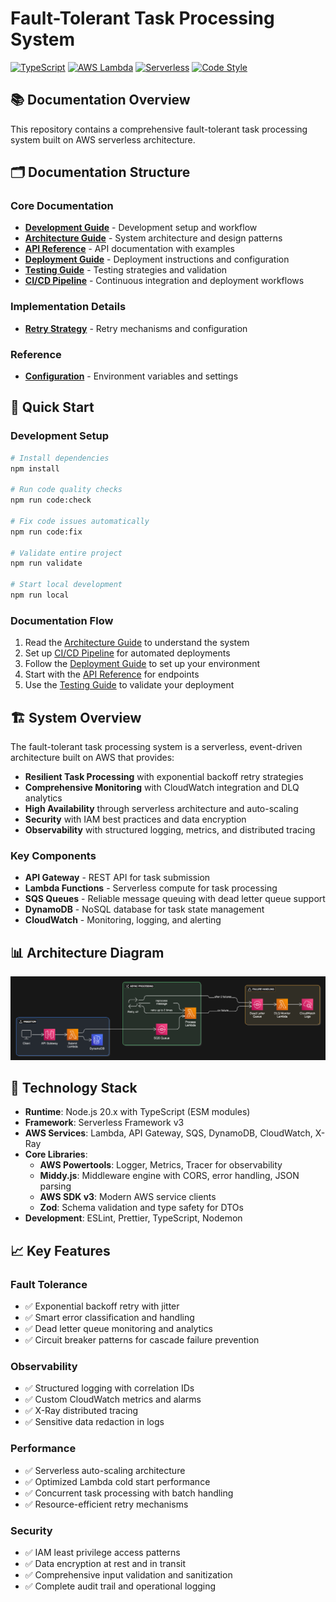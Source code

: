 # Fault-Tolerant Task Processing System

[![TypeScript](https://img.shields.io/badge/TypeScript-5.0+-blue.svg)](https://www.typescriptlang.org/)
[![AWS Lambda](https://img.shields.io/badge/AWS-Lambda-orange.svg)](https://aws.amazon.com/lambda/)
[![Serverless](https://img.shields.io/badge/Serverless-Framework-red.svg)](https://www.serverless.com/)
[![Code Style](https://img.shields.io/badge/Code%20Style-Airbnb-brightgreen.svg)](https://github.com/airbnb/javascript)

## 📚 Documentation Overview

This repository contains a comprehensive fault-tolerant task processing system built on AWS serverless architecture.

## 🗂️ Documentation Structure

### Core Documentation
- **[Development Guide](docs/DEVELOPMENT.md)** - Development setup and workflow
- **[Architecture Guide](docs/ARCHITECTURE.md)** - System architecture and design patterns
- **[API Reference](docs/API_REFERENCE.md)** - API documentation with examples
- **[Deployment Guide](docs/DEPLOYMENT.md)** - Deployment instructions and configuration
- **[Testing Guide](docs/TESTING.md)** - Testing strategies and validation
- **[CI/CD Pipeline](docs/CI_CD.md)** - Continuous integration and deployment workflows

### Implementation Details
- **[Retry Strategy](docs/RETRY_STRATEGY_IMPLEMENTATION.md)** - Retry mechanisms and configuration

### Reference
- **[Configuration](docs/CONFIGURATION.md)** - Environment variables and settings

## 🚀 Quick Start

### Development Setup
```bash
# Install dependencies
npm install

# Run code quality checks
npm run code:check

# Fix code issues automatically
npm run code:fix

# Validate entire project
npm run validate

# Start local development
npm run local
```

### Documentation Flow
1. Read the [Architecture Guide](docs/ARCHITECTURE.md) to understand the system
2. Set up [CI/CD Pipeline](docs/CI_CD.md) for automated deployments
3. Follow the [Deployment Guide](docs/DEPLOYMENT.md) to set up your environment
4. Start with the [API Reference](docs/API_REFERENCE.md) for endpoints
5. Use the [Testing Guide](docs/TESTING.md) to validate your deployment

## 🏗️ System Overview

The fault-tolerant task processing system is a serverless, event-driven architecture built on AWS that provides:

- **Resilient Task Processing** with exponential backoff retry strategies
- **Comprehensive Monitoring** with CloudWatch integration and DLQ analytics
- **High Availability** through serverless architecture and auto-scaling
- **Security** with IAM best practices and data encryption
- **Observability** with structured logging, metrics, and distributed tracing

### Key Components
- **API Gateway** - REST API for task submission
- **Lambda Functions** - Serverless compute for task processing
- **SQS Queues** - Reliable message queuing with dead letter queue support
- **DynamoDB** - NoSQL database for task state management
- **CloudWatch** - Monitoring, logging, and alerting

## 📊 Architecture Diagram

![Architecture Diagram](docs/architcture.png)

## 🔧 Technology Stack

- **Runtime**: Node.js 20.x with TypeScript (ESM modules)
- **Framework**: Serverless Framework v3
- **AWS Services**: Lambda, API Gateway, SQS, DynamoDB, CloudWatch, X-Ray
- **Core Libraries**:
  - **AWS Powertools**: Logger, Metrics, Tracer for observability
  - **Middy.js**: Middleware engine with CORS, error handling, JSON parsing
  - **AWS SDK v3**: Modern AWS service clients
  - **Zod**: Schema validation and type safety for DTOs
- **Development**: ESLint, Prettier, TypeScript, Nodemon

## 📈 Key Features

### Fault Tolerance
- ✅ Exponential backoff retry with jitter
- ✅ Smart error classification and handling
- ✅ Dead letter queue monitoring and analytics
- ✅ Circuit breaker patterns for cascade failure prevention

### Observability
- ✅ Structured logging with correlation IDs
- ✅ Custom CloudWatch metrics and alarms
- ✅ X-Ray distributed tracing
- ✅ Sensitive data redaction in logs

### Performance
- ✅ Serverless auto-scaling architecture
- ✅ Optimized Lambda cold start performance
- ✅ Concurrent task processing with batch handling
- ✅ Resource-efficient retry mechanisms

### Security
- ✅ IAM least privilege access patterns
- ✅ Data encryption at rest and in transit
- ✅ Comprehensive input validation and sanitization
- ✅ Complete audit trail and operational logging
